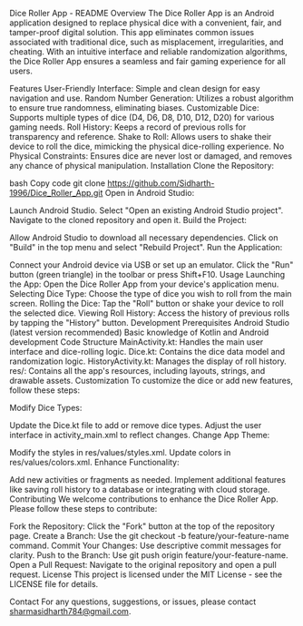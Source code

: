 Dice Roller App - README
Overview
The Dice Roller App is an Android application designed to replace physical dice with a convenient, fair, and tamper-proof digital solution. This app eliminates common issues associated with traditional dice, such as misplacement, irregularities, and cheating. With an intuitive interface and reliable randomization algorithms, the Dice Roller App ensures a seamless and fair gaming experience for all users.

Features
User-Friendly Interface: Simple and clean design for easy navigation and use.
Random Number Generation: Utilizes a robust algorithm to ensure true randomness, eliminating biases.
Customizable Dice: Supports multiple types of dice (D4, D6, D8, D10, D12, D20) for various gaming needs.
Roll History: Keeps a record of previous rolls for transparency and reference.
Shake to Roll: Allows users to shake their device to roll the dice, mimicking the physical dice-rolling experience.
No Physical Constraints: Ensures dice are never lost or damaged, and removes any chance of physical manipulation.
Installation
Clone the Repository:

bash
Copy code
git clone https://github.com/Sidharth-1996/Dice_Roller_App.git
Open in Android Studio:

Launch Android Studio.
Select "Open an existing Android Studio project".
Navigate to the cloned repository and open it.
Build the Project:

Allow Android Studio to download all necessary dependencies.
Click on "Build" in the top menu and select "Rebuild Project".
Run the Application:

Connect your Android device via USB or set up an emulator.
Click the "Run" button (green triangle) in the toolbar or press Shift+F10.
Usage
Launching the App: Open the Dice Roller App from your device's application menu.
Selecting Dice Type: Choose the type of dice you wish to roll from the main screen.
Rolling the Dice: Tap the "Roll" button or shake your device to roll the selected dice.
Viewing Roll History: Access the history of previous rolls by tapping the "History" button.
Development
Prerequisites
Android Studio (latest version recommended)
Basic knowledge of Kotlin and Android development
Code Structure
MainActivity.kt: Handles the main user interface and dice-rolling logic.
Dice.kt: Contains the dice data model and randomization logic.
HistoryActivity.kt: Manages the display of roll history.
res/: Contains all the app's resources, including layouts, strings, and drawable assets.
Customization
To customize the dice or add new features, follow these steps:

Modify Dice Types:

Update the Dice.kt file to add or remove dice types.
Adjust the user interface in activity_main.xml to reflect changes.
Change App Theme:

Modify the styles in res/values/styles.xml.
Update colors in res/values/colors.xml.
Enhance Functionality:

Add new activities or fragments as needed.
Implement additional features like saving roll history to a database or integrating with cloud storage.
Contributing
We welcome contributions to enhance the Dice Roller App. Please follow these steps to contribute:

Fork the Repository: Click the "Fork" button at the top of the repository page.
Create a Branch: Use the git checkout -b feature/your-feature-name command.
Commit Your Changes: Use descriptive commit messages for clarity.
Push to the Branch: Use git push origin feature/your-feature-name.
Open a Pull Request: Navigate to the original repository and open a pull request.
License
This project is licensed under the MIT License - see the LICENSE file for details.

Contact
For any questions, suggestions, or issues, please contact sharmasidharth784@gmail.com.
